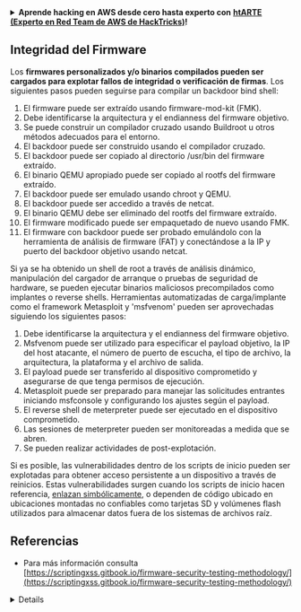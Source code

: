 <details>

<summary><strong>Aprende hacking en AWS desde cero hasta experto con</strong> <a href="https://training.hacktricks.xyz/courses/arte"><strong>htARTE (Experto en Red Team de AWS de HackTricks)</strong></a><strong>!</strong></summary>

Otras formas de apoyar a HackTricks:

* Si quieres ver tu **empresa anunciada en HackTricks** o **descargar HackTricks en PDF** Consulta los [**PLANES DE SUSCRIPCIÓN**](https://github.com/sponsors/carlospolop)!
* Obtén la [**merchandising oficial de PEASS & HackTricks**](https://peass.creator-spring.com)
* Descubre [**La Familia PEASS**](https://opensea.io/collection/the-peass-family), nuestra colección exclusiva de [**NFTs**](https://opensea.io/collection/the-peass-family)
* **Únete al** 💬 [**grupo de Discord**](https://discord.gg/hRep4RUj7f) o al [**grupo de telegram**](https://t.me/peass) o **síguenos** en **Twitter** 🐦 [**@carlospolopm**](https://twitter.com/hacktricks_live)**.**
* **Comparte tus trucos de hacking enviando PRs a los repositorios de** [**HackTricks**](https://github.com/carlospolop/hacktricks) y [**HackTricks Cloud**](https://github.com/carlospolop/hacktricks-cloud).

</details>

## Integridad del Firmware

Los **firmwares personalizados y/o binarios compilados pueden ser cargados para explotar fallos de integridad o verificación de firmas**. Los siguientes pasos pueden seguirse para compilar un backdoor bind shell:

1. El firmware puede ser extraído usando firmware-mod-kit (FMK).
2. Debe identificarse la arquitectura y el endianness del firmware objetivo.
3. Se puede construir un compilador cruzado usando Buildroot u otros métodos adecuados para el entorno.
4. El backdoor puede ser construido usando el compilador cruzado.
5. El backdoor puede ser copiado al directorio /usr/bin del firmware extraído.
6. El binario QEMU apropiado puede ser copiado al rootfs del firmware extraído.
7. El backdoor puede ser emulado usando chroot y QEMU.
8. El backdoor puede ser accedido a través de netcat.
9. El binario QEMU debe ser eliminado del rootfs del firmware extraído.
10. El firmware modificado puede ser empaquetado de nuevo usando FMK.
11. El firmware con backdoor puede ser probado emulándolo con la herramienta de análisis de firmware (FAT) y conectándose a la IP y puerto del backdoor objetivo usando netcat.

Si ya se ha obtenido un shell de root a través de análisis dinámico, manipulación del cargador de arranque o pruebas de seguridad de hardware, se pueden ejecutar binarios maliciosos precompilados como implantes o reverse shells. Herramientas automatizadas de carga/implante como el framework Metasploit y 'msfvenom' pueden ser aprovechadas siguiendo los siguientes pasos:

1. Debe identificarse la arquitectura y el endianness del firmware objetivo.
2. Msfvenom puede ser utilizado para especificar el payload objetivo, la IP del host atacante, el número de puerto de escucha, el tipo de archivo, la arquitectura, la plataforma y el archivo de salida.
3. El payload puede ser transferido al dispositivo comprometido y asegurarse de que tenga permisos de ejecución.
4. Metasploit puede ser preparado para manejar las solicitudes entrantes iniciando msfconsole y configurando los ajustes según el payload.
5. El reverse shell de meterpreter puede ser ejecutado en el dispositivo comprometido.
6. Las sesiones de meterpreter pueden ser monitoreadas a medida que se abren.
7. Se pueden realizar actividades de post-explotación.

Si es posible, las vulnerabilidades dentro de los scripts de inicio pueden ser explotadas para obtener acceso persistente a un dispositivo a través de reinicios. Estas vulnerabilidades surgen cuando los scripts de inicio hacen referencia, [enlazan simbólicamente](https://www.chromium.org/chromium-os/chromiumos-design-docs/hardening-against-malicious-stateful-data), o dependen de código ubicado en ubicaciones montadas no confiables como tarjetas SD y volúmenes flash utilizados para almacenar datos fuera de los sistemas de archivos raíz.

## Referencias
* Para más información consulta [https://scriptingxss.gitbook.io/firmware-security-testing-methodology/](https://scriptingxss.gitbook.io/firmware-security-testing-methodology/)

<details>
